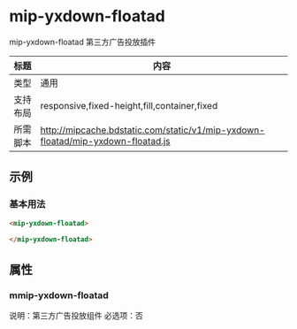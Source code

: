 # mip-yxdown-floatad

mip-yxdown-floatad 第三方广告投放插件

标题|内容
----|----
类型|通用
支持布局|responsive,fixed-height,fill,container,fixed
所需脚本|http://mipcache.bdstatic.com/static/v1/mip-yxdown-floatad/mip-yxdown-floatad.js

## 示例

### 基本用法
```html
<mip-yxdown-floatad>
    
</mip-yxdown-floatad>
```

## 属性

### mmip-yxdown-floatad

说明：第三方广告投放组件
必选项：否


